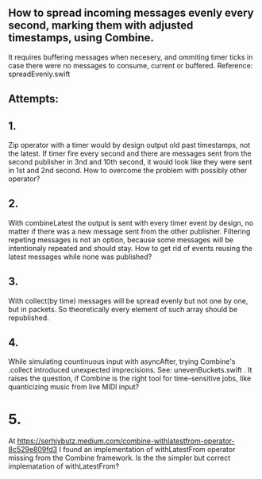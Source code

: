 ## How to spread incoming messages evenly every second, marking them with adjusted timestamps, using Combine.
It requires buffering messages when necesery, and ommiting timer ticks in case there were no messages to consume, current or buffered.
Reference: spreadEvenly.swift

## Attempts:
## 1.
Zip operator with a timer would by design output old past timestamps, not the latest.
If timer fire every second and there are messages sent from the second publisher in 3nd and 10th second, it would look like they were sent in 1st and 2nd second. How to overcome the problem with possibly other operator?

## 2. 
With combineLatest the output is sent with every timer event by design, no matter if there was a new message sent from the other publisher. 
Filtering repeting messages is not an option, because some messages will be intentionaly repeated and should stay.
How to get rid of events reusing the latest messages while none was published?

## 3. 
With collect(by time) messages will be spread evenly but not one by one, but in packets. So theoretically every element of such array should be republished.

## 4. 
While simulating countinuous input with asyncAfter, trying Combine's .collect introduced unexpected imprecisions. See: unevenBuckets.swift .
It raises the question, if Combine is the right tool for time-sensitive jobs, like quanticizing music from live MIDI input?

# 5. 
At https://serhiybutz.medium.com/combine-withlatestfrom-operator-8c529e809fd3 I found an implementation of withLatestFrom operator missing from the Combine framework. Is the <link> the simpler but correct implematation of withLatestFrom?
